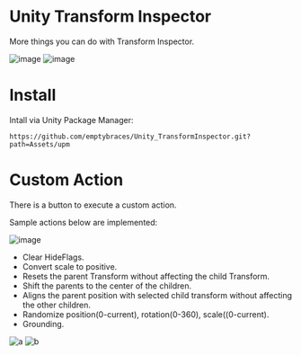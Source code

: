 # Unity Transform Inspector
More things you can do with Transform Inspector.

![image](https://github.com/emptybraces/Unity_TransformInspector/assets/1441835/46d478bd-6377-48eb-8a22-9cae90f793f2)
![image](https://github.com/emptybraces/Unity_TransformInspector/assets/1441835/0ca1b94c-685a-4a8b-bb2b-46aacd95af02)

# Install
Intall via Unity Package Manager:

```
https://github.com/emptybraces/Unity_TransformInspector.git?path=Assets/upm
```

# Custom Action
There is a button to execute a custom action.

Sample actions below are implemented:

![image](https://github.com/emptybraces/Unity_TransformInspector/assets/1441835/7fefffda-5ca4-487a-93c5-ea7ba45cf7dd)

- Clear HideFlags.
- Convert scale to positive.
- Resets the parent Transform without affecting the child Transform.
- Shift the parents to the center of the children.
- Aligns the parent position with selected child transform without affecting the other children.
- Randomize position(0-current), rotation(0-360), scale((0-current).
- Grounding.

![a](https://github.com/emptybraces/Unity_TransformInspector/assets/1441835/1addc94a-1c32-4500-b407-7e53563f5d53)
![b](https://github.com/emptybraces/Unity_TransformInspector/assets/1441835/6fb9c531-e8e4-446a-9cbf-332299d31569)
